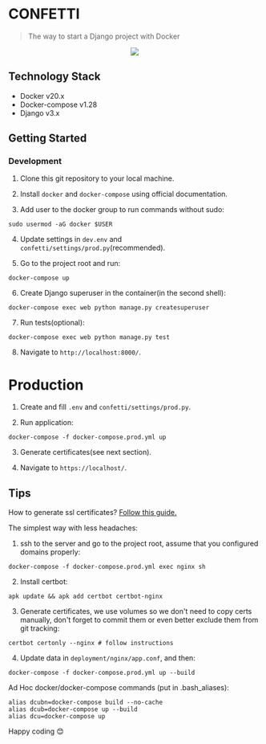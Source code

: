 # CONFETTI
> The way to start a Django project with Docker

<p align="center"> <img src="https://preview.ibb.co/eDU9Zd/conf.png"></p>

## Technology Stack

* Docker v20.x
* Docker-compose v1.28
* Django v3.x

## Getting Started

### Development

1. Clone this git repository to your local machine. 

2. Install ```docker``` and ```docker-compose``` using official documentation.

3. Add user to the docker group to run commands without sudo: 
```
sudo usermod -aG docker $USER
```
4. Update settings in `dev.env` and `confetti/settings/prod.py`(recommended).

5. Go to the project root and run:
```
docker-compose up
``` 

6. Create Django superuser in the container(in the second shell):
```
docker-compose exec web python manage.py createsuperuser 
```

7. Run tests(optional):
```
docker-compose exec web python manage.py test 
```

8. Navigate to `http://localhost:8000/`.

# Production 

1. Create and fill `.env` and `confetti/settings/prod.py`.

2. Run application: 
 ```
docker-compose -f docker-compose.prod.yml up
```
3. Generate certificates(see next section).

4. Navigate to `https://localhost/`.

## Tips
How to generate ssl certificates? [Follow this guide.](https://medium.com/@pentacent/nginx-and-lets-encrypt-with-docker-in-less-than-5-minutes-b4b8a60d3a71)

The simplest way with less headaches:
1. ssh to the server and go to the project root, assume that you configured domains properly: 
```
docker-compose -f docker-compose.prod.yml exec nginx sh
```
2. Install certbot:
```
apk update && apk add certbot certbot-nginx
```
3. Generate certificates, we use volumes so we don't need to copy certs manually,
 don't forget to commit them or even better exclude them from git tracking: 
```
certbot certonly --nginx # follow instructions
```

4. Update data in `deployment/nginx/app.conf`, and then:
```
docker-compose -f docker-compose.prod.yml up --build
```

Ad Hoc docker/docker-compose commands (put in .bash_aliases):
```
alias dcubn=docker-compose build --no-cache
alias dcub=docker-compose up --build
alias dcu=docker-compose up
```

Happy coding :blush:

